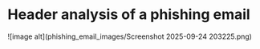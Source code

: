 # Header analysis of a phishing email

![image alt](phishing_email_images/Screenshot 2025-09-24 203225.png)
